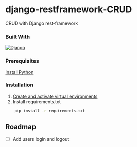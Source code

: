 # django-restframework-CRUD
CRUD with Django rest-framework
### Built With
[![Django](https://img.shields.io/badge/-Django-25383e?style=flat&logo=django&logoColor=092E20)](https://www.djangoproject.com/)
### Prerequisites
<a href="https://www.python.org/downloads/">Install Python</a>
### Installation
1. <a href="https://docs.python.org/3/tutorial/venv.html ">Create and activate virtual environments</a>
2. Install requirements.txt
```sh
    pip install -r requirements.txt
   ```
## Roadmap

- [ ] Add users login and logout